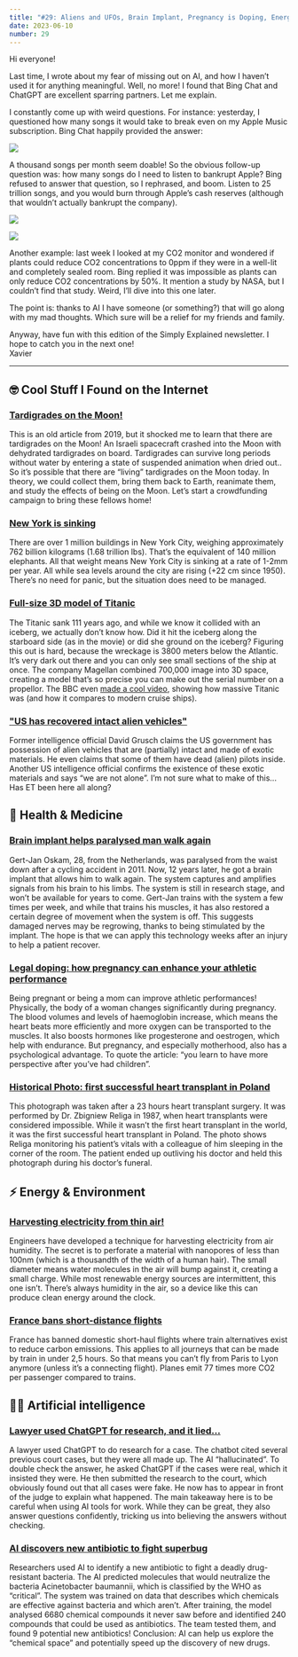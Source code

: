```yaml
---
title: "#29: Aliens and UFOs, Brain Implant, Pregnancy is Doping, Energy from thin air, ChatGPT caught lying (again), and more!"
date: 2023-06-10
number: 29
---
```


Hi everyone!

Last time, I wrote about my fear of missing out on AI, and how I haven’t used it for anything meaningful. Well, no more! I found that Bing Chat and ChatGPT are excellent sparring partners. Let me explain.

I constantly come up with weird questions. For instance: yesterday, I questioned how many songs it would take to break even on my Apple Music subscription. Bing Chat happily provided the answer:

![](/newsletter/assets/029/bing-chat-apple-music-1.jpg)

A thousand songs per month seem doable! So the obvious follow-up question was: how many songs do I need to listen to bankrupt Apple? Bing refused to answer that question, so I rephrased, and boom. Listen to 25 trillion songs, and you would burn through Apple’s cash reserves (although that wouldn’t actually bankrupt the company).

![](/newsletter/assets/029/bing-chat-apple-music-2.jpg)

![](/newsletter/assets/029/bing-chat-apple-music-3.jpg)


Another example: last week I looked at my CO2 monitor and wondered if plants could reduce CO2 concentrations to 0ppm if they were in a well-lit and completely sealed room. Bing replied it was impossible as plants can only reduce CO2 concentrations by 50%. It mention a study by NASA, but I couldn’t find that study. Weird, I’ll dive into this one later.

The point is: thanks to AI I have someone (or something?) that will go along with my mad thoughts. Which sure will be a relief for my friends and family.

Anyway, have fun with this edition of the Simply Explained newsletter. I hope to catch you in the next one!  
Xavier

---


## 🤓 Cool Stuff I Found on the Internet
### [Tardigrades on the Moon!](https://www.bbc.com/news/newsbeat-49265125)
This is an old article from 2019, but it shocked me to learn that there are tardigrades on the Moon! An Israeli spacecraft crashed into the Moon with dehydrated tardigrades on board. Tardigrades can survive long periods without water by entering a state of suspended animation when dried out.. So it’s possible that there are “living” tardigrades on the Moon today. In theory, we could collect them, bring them back to Earth, reanimate them, and study the effects of being on the Moon. Let’s start a crowdfunding campaign to bring these fellows home!


### [New York is sinking](https://www.theguardian.com/us-news/2023/may/19/new-york-city-sinking-skyscrapers-climate-crisis)
There are over 1 million buildings in New York City, weighing approximately 762 billion kilograms (1.68 trillion lbs). That’s the equivalent of 140 million elephants. All that weight means New York City is sinking at a rate of 1-2mm per year. All while sea levels around the city are rising (+22 cm since 1950). There’s no need for panic, but the situation does need to be managed.



### [Full-size 3D model of Titanic](https://www.bbc.com/news/science-environment-65602182)
The Titanic sank 111 years ago, and while we know it collided with an iceberg, we actually don’t know how. Did it hit the iceberg along the starboard side (as in the movie) or did she ground on the iceberg? Figuring this out is hard, because the wreckage is 3800 meters below the Atlantic. It’s very dark out there and you can only see small sections of the ship at once. The company Magellan combined 700,000 image into 3D space, creating a model that’s so precise you can make out the serial number on a propellor. The BBC even [made a cool video](https://www.youtube.com/watch?v=R2XtefrMNhg), showing how massive Titanic was (and how it compares to modern cruise ships).


### ["US has recovered intact alien vehicles"](https://www.theguardian.com/world/2023/jun/06/whistleblower-ufo-alien-tech-spacecraft)
Former intelligence official David Grusch claims the US government has possession of alien vehicles that are (partially) intact and made of exotic materials. He even claims that some of them have dead (alien) pilots inside. Another US intelligence official confirms the existence of these exotic materials and says “we are not alone”. I’m not sure what to make of this... Has ET been here all along?


## 🏥 Health & Medicine
### [Brain implant helps paralysed man walk again](https://www.bbc.com/news/science-environment-65689580)
Gert-Jan Oskam, 28, from the Netherlands, was paralysed from the waist down after a cycling accident in 2011. Now, 12 years later, he got a brain implant that allows him to walk again. The system captures and amplifies signals from his brain to his limbs. The system is still in research stage, and won’t be available for years to come. Gert-Jan trains with the system a few times per week, and while that trains his muscles, it has also restored a certain degree of movement when the system is off. This suggests damaged nerves may be regrowing, thanks to being stimulated by the implant. The hope is that we can apply this technology weeks after an injury to help a patient recover.



### [Legal doping: how pregnancy can enhance your athletic performance](https://www.itv.com/news/2019-07-19/can-pregnancy-improve-athletes-ability)
Being pregnant or being a mom can improve athletic performances! Physically, the body of a woman changes significantly during pregnancy. The blood volumes and levels of haemoglobin increase, which means the heart beats more efficiently and more oxygen can be transported to the muscles. It also boosts hormones like progesterone and oestrogen, which help with endurance. But pregnancy, and especially motherhood, also has a psychological advantage. To quote the article: “you learn to have more perspective after you’ve had children”.



### [Historical Photo: first successful heart transplant in Poland](https://rarehistoricalphotos.com/zbigniew-religa-story-1987/)
This photograph was taken after a 23 hours heart transplant surgery. It was performed by Dr. Zbigniew Religa in 1987, when heart transplants were considered impossible. While it wasn’t the first heart transplant in the world, it was the first successful heart transplant in Poland. The photo shows Religa monitoring his patient’s vitals with a colleague of him sleeping in the corner of the room. The patient ended up outliving his doctor and held this photograph during his doctor’s funeral.



## ⚡️ Energy & Environment
### [Harvesting electricity from thin air!](https://techxplore.com/news/2023-05-harvest-abundant-energy-thin-air.html)
Engineers have developed a technique for harvesting electricity from air humidity. The secret is to perforate a material with nanopores of less than 100nm (which is a thousandth of the width of a human hair). The small diameter means water molecules in the air will bump against it, creating a small charge. While most renewable energy sources are intermittent, this one isn’t. There’s always humidity in the air, so a device like this can produce clean energy around the clock.



### [France bans short-distance flights](https://www.bbc.com/news/world-europe-65687665)
France has banned domestic short-haul flights where train alternatives exist to reduce carbon emissions. This applies to all journeys that can be made by train in under 2,5 hours. So that means you can’t fly from Paris to Lyon anymore (unless it’s a connecting flight). Planes emit 77 times more CO2 per passenger compared to trains.



## 🧠🤖 Artificial intelligence
### [Lawyer used ChatGPT for research, and it lied...](https://www.bbc.com/news/world-us-canada-65735769)
A lawyer used ChatGPT to do research for a case. The chatbot cited several previous court cases, but they were all made up. The AI “hallucinated”. To double check the answer, he asked ChatGPT if the cases were real, which it insisted they were. He then submitted the research to the court, which obviously found out that all cases were fake. He now has to appear in front of the judge to explain what happened. The main takeaway here is to be careful when using AI tools for work. While they can be great, they also answer questions confidently, tricking us into believing the answers without checking.



### [AI discovers new antibiotic to fight superbug](https://www.theguardian.com/technology/2023/may/25/artificial-intelligence-antibiotic-deadly-superbug-hospital)
Researchers used AI to identify a new antibiotic to fight a deadly drug-resistant bacteria. The AI predicted molecules that would neutralize the bacteria Acinetobacter baumannii, which is classified by the WHO as “critical”. The system was trained on data that describes which chemicals are effective against bacteria and which aren’t. After training, the model analysed 6680 chemical compounds it never saw before and identified 240 compounds that could be used as antibiotics. The team tested them, and found 9 potential new antibiotics! Conclusion: AI can help us explore the “chemical space” and potentially speed up the discovery of new drugs.
